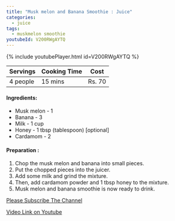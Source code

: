 ```yaml
---
title: "Musk melon and Banana Smoothie : Juice"
categories:
  - juice
tags:
  - muskmelon smoothie
youtubeId: V200RWgAYTQ  
---
```


{% include youtubePlayer.html id=V200RWgAYTQ %}



| Servings | Cooking Time | Cost |
|-------|-------|-------|
| 4 people | 15 mins | Rs. 70|


#### Ingredients:

- Musk melon - 1
- Banana - 3
- Milk - 1 cup
- Honey - 1 tbsp (tablespoon) [optional]
- Cardamom - 2


#### Preparation :

1. Chop the musk melon and banana into small pieces.
2. Put the chopped pieces into the juicer.
3. Add some milk and grind the mixture.
4. Then, add cardamom powder and 1 tbsp honey to the mixture.
5. Musk melon and banana smoothie is now ready to drink.


[Please Subscribe The Channel](https://www.youtube.com/channel/UC-9FVME89HgtK5ePA0qUMxA)


[Video Link on Youtube](https://www.youtube.com/watch?V200RWgAYTQ )
